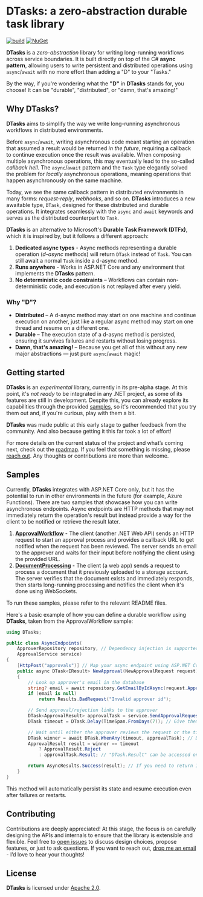 # DTasks: a zero-abstraction durable task library

[![build](https://github.com/GianvitoDifilippo/DTasks/actions/workflows/ci.yml/badge.svg)](https://github.com/GianvitoDifilippo/DTasks/actions?query=workflow%3ACI)
[![NuGet](http://img.shields.io/nuget/vpre/DTasks.svg?label=NuGet)](https://www.nuget.org/packages/DTasks/)

**DTasks** is a _zero-abstraction_ library for writing long-running workflows across service boundaries.
It is built directly on top of the C# **async pattern**, allowing users to write persistent and distributed operations using `async`/`await` with no more effort than adding a "D" to your "Tasks."

By the way, if you're wondering what the **"D"** in **DTasks** stands for, you choose!
It can be "durable", "distributed", or "damn, that's amazing!"

## Why DTasks?

**DTasks** aims to simplify the way we write long-running asynchronous workflows in distributed environments.

Before `async`/`await`, writing asynchronous code meant starting an operation that assumed a result would be returned *in the future*, requiring a callback to continue execution once the result was available.
When composing multiple asynchronous operations, this may eventually lead to the so-called _callback hell_.
The `async`/`await` pattern and the `Task` type elegantly solved the problem for _locally_ asynchronous operations, meaning operations that happen asynchronously on the same machine.

Today, we see the same callback pattern in distributed environments in many forms: _request-reply_, _webhooks_, and so on.
**DTasks** introduces a new awaitable type, `DTask`, designed for these distributed and durable operations.
It integrates seamlessly with the `async` and `await` keywords and serves as the distributed counterpart to `Task`.

**DTasks** is an alternative to Microsoft's **Durable Task Framework (DTFx)**, which it is inspired by, but it follows a different approach:

1. **Dedicated async types** - Async methods representing a durable operation (*d-async* methods) will return `DTask` instead of `Task`. You can still await a normal `Task` inside a d-async method.
2. **Runs anywhere** - Works in ASP.NET Core and any environment that implements the **DTasks** pattern.
3. **No deterministic code constraints** – Workflows can contain non-deterministic code, and execution is not replayed after every yield.

### Why "D"?

- **Distributed** – A d-async method may start on one machine and continue execution on another, just like a regular async method may start on one thread and resume on a different one.
- **Durable** – The execution state of a d-async method is persisted, ensuring it survives failures and restarts without losing progress.
- **Damn, that's amazing!** – Because you get all of this without any new major abstractions — just pure `async`/`await` magic!

## Getting started

**DTasks** is an *experimental* library, currently in its pre-alpha stage.
At this point, it's *not ready* to be integrated in any .NET project, as some of its features are still in development.
Despite this, you can already explore its capabilities through the provided [samples](./samples), so it's recommended that you try them out and, if you're curious, play with them a bit.

**DTasks** was made public at this early stage to gather feedback from the community.
And also because getting it this far took a lot of effort!

For more details on the current status of the project and what’s coming next, check out the [roadmap](./ROADMAP.md).
If you feel that something is missing, please [reach out](#contributing).
Any thoughts or contributions are more than welcome.

## Samples

Currently, **DTasks** integrates with ASP.NET Core only, but it has the potential to run in other environments in the future (for example, Azure Functions).
There are two samples that showcase how you can write asynchronous endpoints. Async endpoints are HTTP methods that may not immediately return the operation's result but instead provide a way for the client to be notified or retrieve the result later.

1. [**ApprovalWorkflow**](./samples/ApprovalWorkflow) - The client (another .NET Web API) sends an HTTP request to start an approval process and provides a callback URL to get notified when the request has been reviewed. The server sends an email to the approver and waits for their input before notifying the client using the provided URL.
2. [**DocumentProcessing**](./samples/DocumentProcessing) - The client (a web app) sends a request to process a document that it previously uploaded to a storage account. The server verifies that the document exists and immediately responds, then starts long-running processing and notifies the client when it's done using WebSockets.

To run these samples, please refer to the relevant README files.

Here's a basic example of how you can define a durable workflow using **DTasks**, taken from the ApprovalWorkflow sample:

```csharp
using DTasks;

public class AsyncEndpoints(
    ApproverRepository repository, // Dependency injection is supported
    ApprovalService service)
{
    [HttpPost("approvals")] // Map your async endpoint using ASP.NET Core attributes
    public async DTask<IResult> NewApproval(NewApprovalRequest request) // Returning DTask allows you to write async endpoints
    {
        // Look up approver's email in the database
        string? email = await repository.GetEmailByIdAsync(request.ApproverId); // Await any "normal" Tasks, including those that are non-deterministic or have side effects
        if (email is null)
            return Results.BadRequest("Invalid approver id");

        // Send approval/rejection links to the approver
        DTask<ApprovalResult> approvalTask = service.SendApprovalRequestDAsync(request.Details, email); // This DTask will complete when the approver clicks on either link
        DTask timeout = DTask.Delay(TimeSpan.FromDays(7)); // Give them 7 days to review the request

        // Wait until either the approver reviews the request or the timeout expires
        DTask winner = await DTask.WhenAny(timeout, approvalTask); // DTasks has an API similar to Task, including DTask.WhenAny, DTask.WhenAll, etc.
        ApprovalResult result = winner == timeout
            ? ApprovalResult.Reject
            : approvalTask.Result; // "DTask.Result" can be accessed only if the DTask was awaited, otherwise it throws

        return AsyncResults.Success(result); // If you need to return IResult, use AsyncResults.Success to terminate the workflow
    }
}
```

This method will automatically persist its state and resume execution even after failures or restarts.

## Contributing

Contributions are deeply appreciated!
At this stage, the focus is on carefully designing the APIs and internals to ensure that the library is extensible and flexible.
Feel free to [open issues](https://github.com/GianvitoDifilippo/DTasks/issues) to discuss design choices, propose features, or just to ask questions.
If you want to reach out, [drop me an email](mailto:gianvito.difilippo@gmail.com) - I’d love to hear your thoughts!

## License

**DTasks** is licensed under [Apache 2.0](LICENSE).
